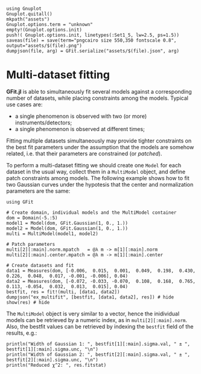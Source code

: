 ```@setup abc
using Gnuplot
Gnuplot.quitall()
mkpath("assets")
Gnuplot.options.term = "unknown"
empty!(Gnuplot.options.init)
push!( Gnuplot.options.init, linetypes(:Set1_5, lw=2.5, ps=1.5))
saveas(file) = save(term="pngcairo size 550,350 fontscale 0.8", output="assets/$(file).png")
dumpjson(file, arg) = GFit.serialize("assets/$(file).json", arg)
```


# Multi-dataset fitting

**GFit.jl** is able to simultaneously fit several models against a corresponding number of datasets, while placing constraints among the models. Typical use cases are:
- a single phenomenon is observed with two (or more) instruments/detectors;
- a single phenomenon is observed at different times;

Fitting multiple datasets simultaneously may provide tighter constraints on the best fit parameters under the assumption that the models are somehow related, i.e. that their parameters are constrained (or *patched*).

To perform a multi-dataset fitting we should create one `Model` for each dataset in the usual way, collect them in a `MultiModel` object, and define patch constraints among models.   The following example shows how to fit two Gaussian curves under the hypotesis that the center and normalization parameters are the same:
```@example abc
using GFit

# Create domain, individual models and the MultiModel container
dom = Domain(-5.:5)
model1 = Model(dom, GFit.Gaussian(1, 0., 1.))
model2 = Model(dom, GFit.Gaussian(1, 0., 1.))
multi = MultiModel(model1, model2)

# Patch parameters
multi[2][:main].norm.mpatch   = @λ m -> m[1][:main].norm
multi[2][:main].center.mpatch = @λ m -> m[1][:main].center

# Create datasets and fit
data1 = Measures(dom, [-0.006,  0.015,  0.001,  0.049,  0.198,  0.430,  0.226,  0.048,  0.017, -0.001, -0.006], 0.04)
data2 = Measures(dom, [-0.072, -0.033, -0.070,  0.108,  0.168,  0.765,  0.113, -0.054,  0.032,  0.013,  0.015], 0.04)
bestfit, res = fit!(multi, [data1, data2])
dumpjson("ex_multifit", [bestfit, [data1, data2], res]) # hide
show(res) # hide
```

The `MultiModel` object is very similar to a vector, hence the inidividual models can be retrieved by a numeric index, as in `multi[2][:main].norm`.  Also, the bestfit values can be retrieved by indexing the `bestfit` field of the results, e.g.:
```@example abc
println("Width of Gaussian 1: ", bestfit[1][:main].sigma.val, " ± ", bestfit[1][:main].sigma.unc, "\n")
println("Width of Gaussian 2: ", bestfit[2][:main].sigma.val, " ± ", bestfit[2][:main].sigma.unc, "\n")
println("Reduced χ^2: ", res.fitstat)
```
